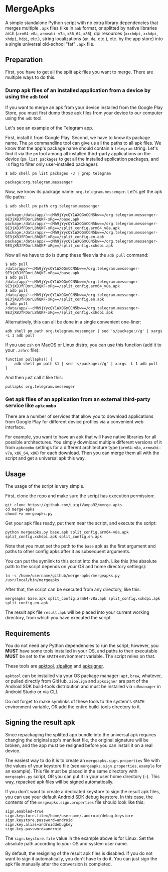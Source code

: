 # MergeApks

A simple standalone Python script with no extra library dependencies that merges multiple `.apk` files (like in `aab` format, or splitted by native libraries arch (`arm64-v8a`, `armeabi-v7a`, `x86_64`, `x86`), dpi resources (`xxxhdpi`, `xxhdpi`, `xhdpi`, `hdpi`, etc.), string localizations (`en`, `de`, etc.), etc. by the app store) into a single universal old-school "fat" `.apk` file.

## Preparation

First, you have to get all the split apk files you want to merge. There are multiple ways to do this.

### Dump apk files of an installed application from a device by using the `adb` tool

If you want to merge an apk from your device installed from the Google Play Store, you must first dump those apk files from your device to our computer using the `adb` tool.

Let's see an example of the Telegram app.

First, install it from Google Play. Second, we have to know its package name. The `pm` commandline tool can give us all the paths to all apk files. We know that the app's package name should contain a `telegram` string. Let's find it via the `pm` tool among all installed third-party applications on the device (`pm list packages` to get all the installed application packages, and `-3` flag to filter only user-installed packages):

```
$ adb shell pm list packages -3 | grep telegram

package:org.telegram.messenger
```

Now, we know its package name: `org.telegram.messenger`. Let's get the apk file paths:

```
$ adb shell pm path org.telegram.messenger

package:/data/app/~~cMh9jYycQY1WXQGmCCN5bw==/org.telegram.messenger-9E3jXBJfFDorL8hQKF-xRg==/base.apk
package:/data/app/~~cMh9jYycQY1WXQGmCCN5bw==/org.telegram.messenger-9E3jXBJfFDorL8hQKF-xRg==/split_config.arm64_v8a.apk
package:/data/app/~~cMh9jYycQY1WXQGmCCN5bw==/org.telegram.messenger-9E3jXBJfFDorL8hQKF-xRg==/split_config.en.apk
package:/data/app/~~cMh9jYycQY1WXQGmCCN5bw==/org.telegram.messenger-9E3jXBJfFDorL8hQKF-xRg==/split_config.xxhdpi.apk
``` 

Now all we have to do is dump these files via the `adb pull` command:
```
$ adb pull /data/app/~~cMh9jYycQY1WXQGmCCN5bw==/org.telegram.messenger-9E3jXBJfFDorL8hQKF-xRg==/base.apk
$ adb pull /data/app/~~cMh9jYycQY1WXQGmCCN5bw==/org.telegram.messenger-9E3jXBJfFDorL8hQKF-xRg==/split_config.arm64_v8a.apk
$ adb pull /data/app/~~cMh9jYycQY1WXQGmCCN5bw==/org.telegram.messenger-9E3jXBJfFDorL8hQKF-xRg==/split_config.en.apk
$ adb pull /data/app/~~cMh9jYycQY1WXQGmCCN5bw==/org.telegram.messenger-9E3jXBJfFDorL8hQKF-xRg==/split_config.xxhdpi.apk
```

Alternatively, this can all be done in a single convenient one-liner:
```
adb shell pm path org.telegram.messenger | sed 's/package://g' | xargs -L 1 adb pull
```

If you use `zsh` on MacOS or Linux distro, you can use this function (add it to your `.zshrc` file): 
```
function pullapks() {
    adb shell pm path $1 | sed 's/package://g' | xargs -L 1 adb pull
}
```

And then just call it like this:
```
pullapks org.telegram.messenger
```

### Get apk files of an application from an external third-party service like `apkcombo`

There are a number of services that allow you to download applications from Google Play for different device profiles via a convenient web interface.

For example, you want to have an apk that will have native libraries for all possible architectures.
You simply download multiple different versions of it from `apkcombo` settings for a different architecture type (`arm64-v8a`, `armeabi-v7a`, `x86_64`, `x86`) for each download.
Then you can merge them all with the script and get a universal apk this way.

## Usage

The usage of the script is very simple.

First, clone the repo and make sure the script has execution permission:
```
git clone https://github.com/LuigiVampa92/merge-apks
cd merge-apks
chmod +x mergeapks.py
```

Get your apk files ready, put them near the script, and execute the script: 
```
python mergeapks.py base.apk split_config.arm64-v8a.apk split_config.xxhdpi.apk split_config.en.apk
```

Note that you must set the path to the `base` apk as the first argument and paths to other config apks after it as subsequent arguments.

You can put the symlink to this script into the path. Like this (the absolute path to the script depends on your OS and home directory settings):
```
ln -s /home/username/github/merge-apks/mergeapks.py /usr/local/bin/mergeapks
``` 
After that, the script can be executed from any directory, like this:
```
mergeapks base.apk split_config.arm64-v8a.apk split_config.xxhdpi.apk split_config.en.apk
```
The result apk file `result.apk` will be placed into your current working directory, from which you have executed the script.

## Requirements

You do not need any Python dependencies to run the script; however, you **MUST** have some tools installed in your OS, and paths to their executable **MUST** be set to the `$PATH` environment variable. The script relies on that.

These tools are [apktool](https://github.com/iBotPeaches/Apktool), [zipalign](https://developer.android.com/tools/zipalign) and [apksigner](https://developer.android.com/tools/apksigner).

`apktool` can be installed via your OS package manager: `apt`, `brew`, whatever, or pulled directly from GitHub. `zipalign` and `apksigner` are part of the Android SDK build-tools distribution and must be installed via `sdkmanager` in Android Studio or via CLI.

Do not forget to make symlinks of these tools to the system's `$PATH` environment variable, OR add the entire build-tools directory to it.

## Signing the result apk

Since repackaging the splitted app bundle into the universal apk requires changing the original app's manifest file, the original signature will be broken, and the app must be resigned before you can install it on a real device.

The easiest way to do it is to create an `mergeapks.sign.properties` file with the values of your keystore file (see `mergeapks.sign.properties.example` for an example).
This file must be placed in the same directory with `mergeapks.py` script, OR you can put it in your user home directory (`~`).
This way, repacked apk files will be signed automatically. 

If you don't want to create a dedicated keystore to sign the result apk files, you can use your default Android SDK debug keystore. In this case, the contents of the `mergeapks.sign.properties` file should look like this:
```
sign.enabled=true
sign.keystore.file=/home/username/.android/debug.keystore 
sign.keystore.password=android
sign.key.alias=androiddebugkey
sign.key.password=android
```
The `sign.keystore.file` value in the example above is for Linux. Set the absolute path according to your OS and system user name.

By default, the resigning of the result apk files is disabled.
If you do not want to sign it automatically, you don't have to do it. You can just sign the apk file manually after the conversion is completed.
